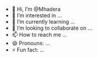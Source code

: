 - 👋 Hi, I’m @Mhadera
- 👀 I’m interested in ...
- 🌱 I’m currently learning ...
- 💞️ I’m looking to collaborate on ...
- 📫 How to reach me ...
- 😄 Pronouns: ...
- ⚡ Fun fact: ...

<!---
Mhadera/Mhadera is a ✨ special ✨ repository because its `README.md` (this file) appears on your GitHub profile.
You can click the Preview link to take a look at your changes.
--->
